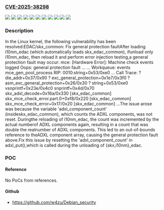 ### [CVE-2025-38298](https://cve.mitre.org/cgi-bin/cvename.cgi?name=CVE-2025-38298)
![](https://img.shields.io/static/v1?label=Product&message=Linux&color=blue)
![](https://img.shields.io/static/v1?label=Version&message=&color=brightgreen)
![](https://img.shields.io/static/v1?label=Version&message=123b158635505c89ed0d3ef45c5845ff9030a466%20&color=brightgreen)
![](https://img.shields.io/static/v1?label=Version&message=2259b26ff45a231579485752bda51acf87c39d18%20&color=brightgreen)
![](https://img.shields.io/static/v1?label=Version&message=3070e81609169b316e3e3f226456950238338d43%20&color=brightgreen)
![](https://img.shields.io/static/v1?label=Version&message=32700ecf8007e071d1ce4c78f65b85f46d05f32a%20&color=brightgreen)
![](https://img.shields.io/static/v1?label=Version&message=6.11%20&color=brightgreen)
![](https://img.shields.io/static/v1?label=Version&message=6d0d9f0fd13536ed21b9c0dd576ba292f750a1c1%20&color=brightgreen)
![](https://img.shields.io/static/v1?label=Version&message=c25ae63de6805589e954b86020f89065b9eca4d4%20&color=brightgreen)
![](https://img.shields.io/static/v1?label=Version&message=c68d1dbfe381260e8e30880fa6b8e708e57143f6%20&color=brightgreen)
![](https://img.shields.io/static/v1?label=Vulnerability&message=n%2Fa&color=blue)

### Description

In the Linux kernel, the following vulnerability has been resolved:EDAC/skx_common: Fix general protection faultAfter loading i10nm_edac (which automatically loads skx_edac_common), ifunload only i10nm_edac, then reload it and perform error injection testing,a general protection fault may occur:  mce: [Hardware Error]: Machine check events logged  Oops: general protection fault ...  ...  Workqueue: events mce_gen_pool_process  RIP: 0010:string+0x53/0xe0  ...  Call Trace:  <TASK>  ? die_addr+0x37/0x90  ? exc_general_protection+0x1e7/0x3f0  ? asm_exc_general_protection+0x26/0x30  ? string+0x53/0xe0  vsnprintf+0x23e/0x4c0  snprintf+0x4d/0x70  skx_adxl_decode+0x16a/0x330 [skx_edac_common]  skx_mce_check_error.part.0+0xf8/0x220 [skx_edac_common]  skx_mce_check_error+0x17/0x20 [skx_edac_common]  ...The issue arose was because the variable 'adxl_component_count' (insideskx_edac_common), which counts the ADXL components, was not reset. Duringthe reloading of i10nm_edac, the count was incremented by the actual numberof ADXL components again, resulting in a count that was double the realnumber of ADXL components. This led to an out-of-bounds reference to theADXL component array, causing the general protection fault above.Fix this issue by resetting the 'adxl_component_count' in adxl_put(),which is called during the unloading of {skx,i10nm}_edac.

### POC

#### Reference
No PoCs from references.

#### Github
- https://github.com/w4zu/Debian_security

